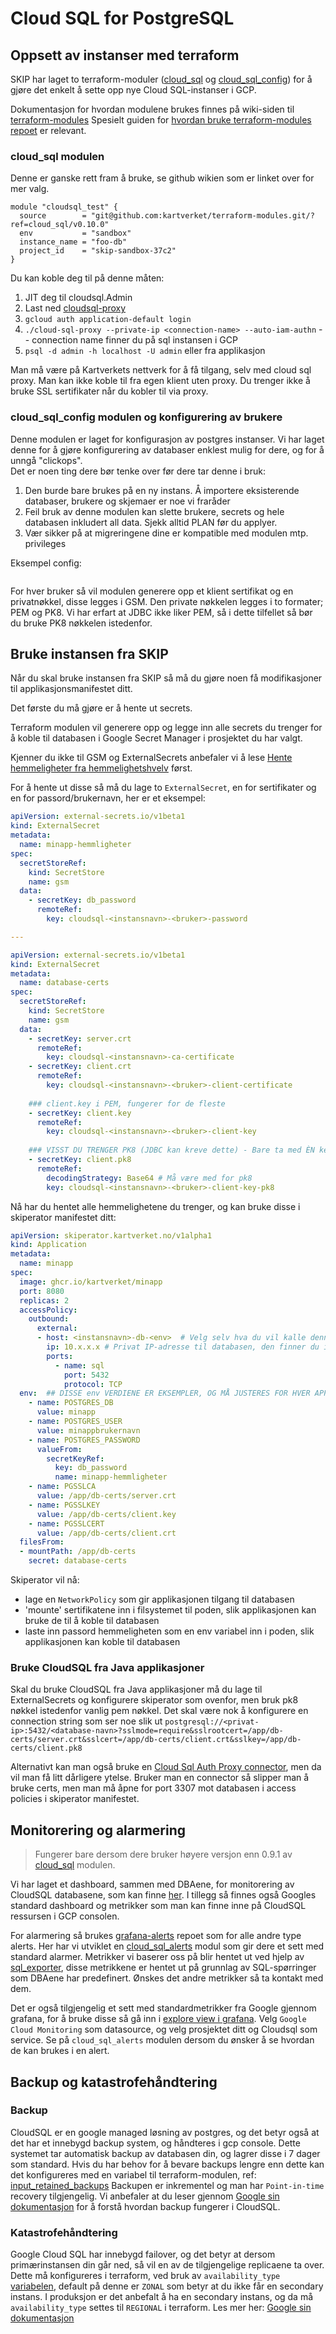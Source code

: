 # Cloud SQL for PostgreSQL

## Oppsett av instanser med terraform

SKIP har laget to terraform-moduler ([cloud_sql](https://github.com/kartverket/terraform-modules/tree/main/cloud_sql) og
[cloud_sql_config](https://github.com/kartverket/terraform-modules/tree/main/cloud_sql_config)) for å gjøre det enkelt å
sette opp nye Cloud SQL-instanser i GCP.

Dokumentasjon for hvordan modulene brukes finnes på wiki-siden til [terraform-modules](https://github.com/kartverket/terraform-modules/wiki)
Spesielt guiden for [hvordan bruke terraform-modules repoet](https://github.com/kartverket/terraform-modules/wiki/Hvordan-bruke-dette-repoet) er relevant.

### cloud_sql modulen
Denne er ganske rett fram å bruke, se github wikien som er linket over for mer valg. 
```hcl
module "cloudsql_test" {
  source        = "git@github.com:kartverket/terraform-modules.git/?ref=cloud_sql/v0.10.0"
  env           = "sandbox"
  instance_name = "foo-db"
  project_id    = "skip-sandbox-37c2"
}
```

Du kan koble deg til på denne måten: 
1. JIT deg til cloudsql.Admin
2. Last ned [cloudsql-proxy](https://cloud.google.com/sql/docs/postgres/connect-instance-auth-proxy#install-proxy)
3. `gcloud auth application-default login`
4. `./cloud-sql-proxy --private-ip <connection-name> --auto-iam-authn` -- connection name finner du på sql instansen i GCP
5. `psql -d admin -h localhost -U admin` eller fra applikasjon

Man må være på Kartverkets nettverk for å få tilgang, selv med cloud sql proxy. Man kan ikke koble til fra egen klient uten proxy.
Du trenger ikke å bruke SSL sertifikater når du kobler til via proxy.

### cloud_sql_config modulen og konfigurering av brukere
Denne modulen er laget for konfigurasjon av postgres instanser. Vi har laget denne for å gjøre konfigurering av databaser enklest mulig for dere,
og for å unngå "clickops".   
Det er noen ting dere bør tenke over før dere tar denne i bruk:
1. Den burde bare brukes på en ny instans. Å importere eksisterende databaser, brukere og skjemaer er noe vi fraråder
2. Feil bruk av denne modulen kan slette brukere, secrets og hele databasen inkludert all data. Sjekk alltid PLAN før du applyer.
3. Vær sikker på at migreringene dine er kompatible med modulen mtp. privileges

Eksempel config: 
```hcl
```

For hver bruker så vil modulen generere opp et klient sertifikat og en privatnøkkel, disse legges i GSM.
Den private nøkkelen legges i to formater; PEM og PK8. Vi har erfart at JDBC ikke liker PEM, så i dette tilfellet 
så bør du bruke PK8 nøkkelen istedenfor.

## Bruke instansen fra SKIP

Når du skal bruke instansen fra SKIP så må du gjøre noen få modifikasjoner til applikasjonsmanifestet ditt.

Det første du må gjøre er å hente ut secrets.

Terraform modulen vil generere opp og legge inn alle secrets du trenger for å
koble til databasen i Google Secret Manager i prosjektet du har valgt.

Kjenner du ikke til GSM og ExternalSecrets anbefaler vi å lese [Hente hemmeligheter fra hemmelighetshvelv](../09-argo-cd/04-hente-hemmeligheter-fra-hemmelighetsvelv.md) først.

For å hente ut disse så må du lage to `ExternalSecret`, en for sertifikater og en for passord/brukernavn, her er et eksempel:

```yaml
apiVersion: external-secrets.io/v1beta1
kind: ExternalSecret
metadata:
  name: minapp-hemmligheter
spec:
  secretStoreRef:
    kind: SecretStore
    name: gsm
  data:
    - secretKey: db_password
      remoteRef:
        key: cloudsql-<instansnavn>-<bruker>-password

--- 

apiVersion: external-secrets.io/v1beta1
kind: ExternalSecret
metadata:
  name: database-certs
spec:
  secretStoreRef:
    kind: SecretStore
    name: gsm
  data:
    - secretKey: server.crt
      remoteRef:
        key: cloudsql-<instansnavn>-ca-certificate
    - secretKey: client.crt
      remoteRef:
        key: cloudsql-<instansnavn>-<bruker>-client-certificate
        
    ### client.key i PEM, fungerer for de fleste
    - secretKey: client.key
      remoteRef:
        key: cloudsql-<instansnavn>-<bruker>-client-key
    
    ### VISST DU TRENGER PK8 (JDBC kan kreve dette) - Bare ta med ÈN key, ikke begge
    - secretKey: client.pk8
      remoteRef:
        decodingStrategy: Base64 # Må være med for pk8
        key: cloudsql-<instansnavn>-<bruker>-client-key-pk8
```

Nå har du hentet alle hemmelighetene du trenger, og kan bruke disse i skiperator manifestet ditt:

```yaml
apiVersion: skiperator.kartverket.no/v1alpha1
kind: Application
metadata:
  name: minapp
spec:
  image: ghcr.io/kartverket/minapp
  port: 8080
  replicas: 2
  accessPolicy:
    outbound:
      external:
      - host: <instansnavn>-db-<env>  # Velg selv hva du vil kalle denne, så lenge den er unik
        ip: 10.x.x.x # Privat IP-adresse til databasen, den finner du i GCP
        ports:
          - name: sql
            port: 5432
            protocol: TCP
  env:  ## DISSE env VERDIENE ER EKSEMPLER, OG MÅ JUSTERES FOR HVER APPLIKASJON
    - name: POSTGRES_DB
      value: minapp
    - name: POSTGRES_USER
      value: minappbrukernavn
    - name: POSTGRES_PASSWORD
      valueFrom:
        secretKeyRef:
          key: db_password
          name: minapp-hemmligheter
    - name: PGSSLCA
      value: /app/db-certs/server.crt
    - name: PGSSLKEY
      value: /app/db-certs/client.key
    - name: PGSSLCERT
      value: /app/db-certs/client.crt
  filesFrom:
  - mountPath: /app/db-certs
    secret: database-certs
```

Skiperator vil nå:

- lage en `NetworkPolicy` som gir applikasjonen tilgang til databasen
- 'mounte' sertifikatene inn i filsystemet til poden, slik applikasjonen kan bruke de til å koble til databasen
- laste inn passord hemmeligheten som en env variabel inn i poden, slik applikasjonen kan koble til databasen

### Bruke CloudSQL fra Java applikasjoner

Skal du bruke CloudSQL fra Java applikasjoner må du lage til ExternalSecrets og konfigurere skiperator som ovenfor, 
men bruk pk8 nøkkel istedenfor vanlig pem nøkkel. 
Det skal være nok å konfigurere en connection string som ser noe slik ut `postgresql://<privat-ip>:5432/<database-navn>?sslmode=require&sslrootcert=/app/db-certs/server.crt&sslcert=/app/db-certs/client.crt&sslkey=/app/db-certs/client.pk8`

Alternativt kan man også bruke en [Cloud Sql Auth Proxy connector](https://cloud.google.com/sql/docs/postgres/connect-auth-proxy#languages), men da vil man få litt dårligere ytelse.
Bruker man en connector så slipper man å bruke certs, men man må åpne for port 3307 mot databasen i access policies i skiperator manifestet.

## Monitorering og alarmering
> Fungerer bare dersom dere bruker høyere versjon enn 0.9.1 av [cloud_sql](https://github.com/kartverket/terraform-modules/wiki/cloud_sql) modulen.

Vi har laget et dashboard, sammen med DBAene, for monitorering av CloudSQL databasene, som kan finne [her](https://monitoring.kartverket.cloud/d/aek9kpwgzv280f/dba-cloudsql?orgId=1&from=now-30m&to=now&timezone=browser&var-Env=prod&var-ProjectID=utviklerportal-prod-ba53&var-Instance=backstage-prod).
I tillegg så finnes også Googles standard dashboard og metrikker som man kan finne inne på CloudSQL ressursen i GCP consolen.

For alarmering så brukes [grafana-alerts](https://github.com/kartverket/grafana-alerts) repoet som for alle andre type alerts. 
Her har vi utviklet en [cloud_sql_alerts](https://github.com/kartverket/grafana-alerts/tree/main/modules/cloud_sql_alerts) modul som gir dere et sett med standard alarmer.
Metrikker vi baserer oss på blir hentet ut ved hjelp av [sql_exporter](https://github.com/justwatchcom/sql_exporter), disse metrikkene er hentet ut på grunnlag av SQL-spørringer som DBAene har predefinert. 
Ønskes det andre metrikker så ta kontakt med dem.

Det er også tilgjengelig et sett med standardmetrikker fra Google gjennom grafana, for å bruke disse så gå inn i [explore view i grafana](https://monitoring.kartverket.cloud/explore).
Velg `Google Cloud Monitoring` som datasource, og velg prosjektet ditt og Cloudsql som service. Se på `cloud_sql_alerts` modulen dersom du ønsker å se hvordan de kan brukes i en alert.

## Backup og katastrofehåndtering

### Backup

CloudSQL er en google managed løsning av postgres, og det betyr også at det har et innebygd backup system, og håndteres i gcp console.
Dette systemet tar automatisk backup av databasen din, og lagrer disse i 7 dager som standard.  Hvis du har behov for å bevare backups lengre enn dette kan det konfigureres med en variabel til terraform-modulen, ref: [input_retained_backups](https://github.com/kartverket/terraform-modules/wiki/cloud_sql#input_retained_backups)
Backupen er inkrementel og man har `Point-in-time` recovery tilgjengelig.
Vi anbefaler at du leser gjennom [Google sin dokumentasjon](https://cloud.google.com/sql/docs/postgres/backup-recovery/backups) for å forstå hvordan backup fungerer i CloudSQL.

### Katastrofehåndtering

Google Cloud SQL har innebygd failover, og det betyr at dersom primærinstansen din går ned, så vil en av de tilgjengelige replicaene ta over.
Dette må konfigureres i terraform, ved bruk av `availability_type` [variabelen](https://github.com/kartverket/terraform-modules/wiki/cloud_sql#input_availability_type), default på denne er `ZONAL` som betyr at du ikke får en secondary instans.
I produksjon er det anbefalt å ha en secondary instans, og da må `availability_type` settes til `REGIONAL` i terraform.
Les mer her: [Google sin dokumentasjon](https://cloud.google.com/sql/docs/postgres/high-availability)
